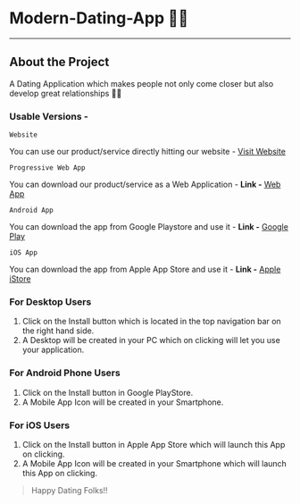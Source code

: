 # Modern-Dating-App 💖💝
***
## About the Project
A Dating Application which makes people not only come closer but also develop great relationships 🥰💖

### Usable Versions -

`Website`

You can use our product/service directly hitting our website - [Visit Website](dating)

`Progressive Web App`

You can download our product/service as a Web Application - **Link -** [Web App](dating)

`Android App`

You can download the app from Google Playstore and use it - **Link -** [Google Play](dating)

`iOS App`

You can download the app from Apple App Store and use it - **Link -** [Apple iStore](dating)


### For Desktop Users

1. Click on the Install button which is located in the top navigation bar on the right hand side.
2. A Desktop will be created in your PC which on clicking will let you use your application.


### For Android Phone Users

1. Click on the Install button in Google PlayStore.
2. A Mobile App Icon will be created in your Smartphone.

### For iOS Users

1. Click on the Install button in Apple App Store which will launch this App on clicking.
2. A Mobile App Icon will be created in your Smartphone which will launch this App on clicking.

>Happy Dating Folks!!






